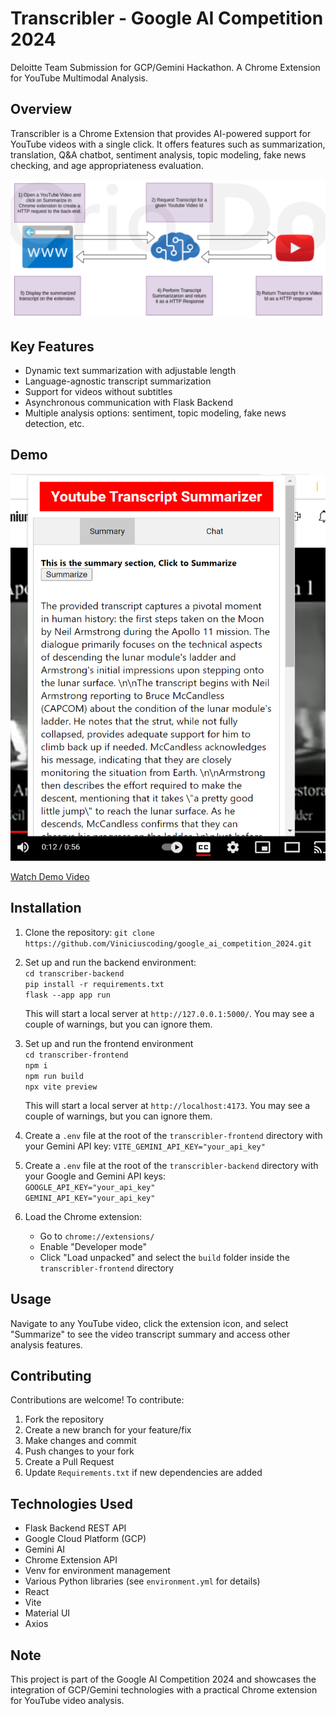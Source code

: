 # Transcribler - Google AI Competition 2024

Deloitte Team Submission for GCP/Gemini Hackathon. A Chrome Extension for YouTube Multimodal Analysis.

## Overview

Transcribler is a Chrome Extension that provides AI-powered support for YouTube videos with a single click. It offers features such as summarization, translation, Q&A chatbot, sentiment analysis, topic modeling, fake news checking, and age appropriateness evaluation.

![Project Stages](/transcribler-frontend/public/imgs/stages.png)

## Key Features

- Dynamic text summarization with adjustable length
- Language-agnostic transcript summarization
- Support for videos without subtitles
- Asynchronous communication with Flask Backend
- Multiple analysis options: sentiment, topic modeling, fake news detection, etc.

## Demo

![Screenshot](/transcribler-frontend/public/imgs/screenshot-youtube-summary.png)

[Watch Demo Video](https://www.youtube.com/watch?v=bu5BQ0PadBo)

## Installation

1. Clone the repository: `git clone https://github.com/Viniciuscoding/google_ai_competition_2024.git`

2. Set up and run the backend environment:  
	`cd transcriber-backend`  
	`pip install -r requirements.txt`  
	`flask --app app run`  

	This will start a local server at `http://127.0.0.1:5000/`. You may see a couple of warnings, but you can ignore them.

3. Set up and run the frontend environment  
	`cd transcriber-frontend`  
	`npm i`  
	`npm run build`  
	`npx vite preview`  

	This will start a local server at `http://localhost:4173`. You may see a couple of warnings, but you can ignore them.

4. Create a `.env` file at the root of the `transcribler-frontend` directory with your Gemini API key: `VITE_GEMINI_API_KEY="your_api_key"`

5. Create a `.env` file at the root of the `transcribler-backend` directory with your Google and Gemini API keys:  
	`GOOGLE_API_KEY="your_api_key"`  
	`GEMINI_API_KEY="your_api_key"`  

6. Load the Chrome extension:
	- Go to `chrome://extensions/`
	- Enable "Developer mode"
	- Click "Load unpacked" and select the `build` folder inside the `transcribler-frontend` directory

## Usage

Navigate to any YouTube video, click the extension icon, and select "Summarize" to see the video transcript summary and access other analysis features.

## Contributing

Contributions are welcome! To contribute:

1. Fork the repository
2. Create a new branch for your feature/fix
3. Make changes and commit
4. Push changes to your fork
5. Create a Pull Request
6. Update `Requirements.txt` if new dependencies are added

## Technologies Used

- Flask Backend REST API
- Google Cloud Platform (GCP)
- Gemini AI
- Chrome Extension API
- Venv for environment management
- Various Python libraries (see `environment.yml` for details)
- React
- Vite
- Material UI
- Axios

## Note

This project is part of the Google AI Competition 2024 and showcases the integration of GCP/Gemini technologies with a practical Chrome extension for YouTube video analysis.

